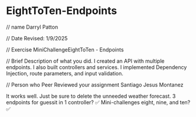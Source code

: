 # EightToTen-Endpoints
//  name
Darryl Patton 

 // Date Revised: 
1/9/2025 

 // Exercise
 MiniChallengeEightToTen - Endpoints

 // Brief Description of what you did.
  I created an API with multiple endpoints. I also built controllers and services. I implemented Dependency Injection, route parameters, and input validation.

// Person who Peer Reviewed your assignment
Santiago Jesus Montanez

It works well. Just be sure to delete the unneeded weather forecast.
3 endpoints for guessit in 1 controller? ✅
Mini-challenges eight, nine, and ten? ✅
